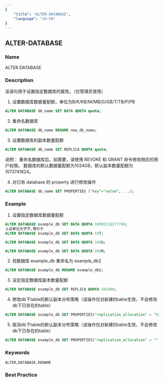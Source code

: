```yaml
---
{
    "title": "ALTER-DATABASE",
    "language": "zh-CN"
}
---
```


<!--
Licensed to the Apache Software Foundation (ASF) under one
or more contributor license agreements.  See the NOTICE file
distributed with this work for additional information
regarding copyright ownership.  The ASF licenses this file
to you under the Apache License, Version 2.0 (the
"License"); you may not use this file except in compliance
with the License.  You may obtain a copy of the License at

  http://www.apache.org/licenses/LICENSE-2.0

Unless required by applicable law or agreed to in writing,
software distributed under the License is distributed on an
"AS IS" BASIS, WITHOUT WARRANTIES OR CONDITIONS OF ANY
KIND, either express or implied.  See the License for the
specific language governing permissions and limitations
under the License.
-->

## ALTER-DATABASE

### Name

ALTER DATABASE

### Description

该语句用于设置指定数据库的属性。（仅管理员使用）

1) 设置数据库数据量配额，单位为B/K/KB/M/MB/G/GB/T/TB/P/PB

```sql
ALTER DATABASE db_name SET DATA QUOTA quota;
```

2) 重命名数据库

```sql
ALTER DATABASE db_name RENAME new_db_name;
```

3) 设置数据库的副本数量配额

```sql
ALTER DATABASE db_name SET REPLICA QUOTA quota; 
```

说明：
    重命名数据库后，如需要，请使用 REVOKE 和 GRANT 命令修改相应的用户权限。
    数据库的默认数据量配额为1024GB，默认副本数量配额为1073741824。

4) 对已有 database 的 property 进行修改操作

```sql
ALTER DATABASE db_name SET PROPERTIES ("key"="value", ...); 
```

### Example

1. 设置指定数据库数据量配额

```sql
ALTER DATABASE example_db SET DATA QUOTA 10995116277760;
上述单位为字节,等价于
ALTER DATABASE example_db SET DATA QUOTA 10T;

ALTER DATABASE example_db SET DATA QUOTA 100G;

ALTER DATABASE example_db SET DATA QUOTA 200M;
```

2. 将数据库 example_db 重命名为 example_db2

```sql
ALTER DATABASE example_db RENAME example_db2;
```

3. 设定指定数据库副本数量配额

```sql
ALTER DATABASE example_db SET REPLICA QUOTA 102400;
```

4. 修改db下table的默认副本分布策略（该操作仅对新建的table生效，不会修改db下已存在的table）

```sql
ALTER DATABASE example_db SET PROPERTIES("replication_allocation" = "tag.location.default:2");
```

5. 取消db下table的默认副本分布策略（该操作仅对新建的table生效，不会修改db下已存在的table）

```sql
ALTER DATABASE example_db SET PROPERTIES("replication_allocation" = "");
```

### Keywords

```text
ALTER,DATABASE,RENAME
```

### Best Practice
